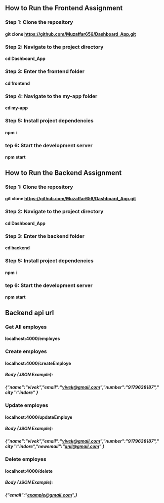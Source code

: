 ## How to Run the Frontend Assignment
### Step 1: Clone the repository
#### git clone https://github.com/Muzaffar656/Dashboard_App.git
### Step 2: Navigate to the project directory
#### cd Dashboard_App
### Step 3: Enter the frontend folder
#### cd frontend
### Step 4: Navigate to the my-app folder
#### cd my-app 
### Step 5: Install project dependencies
#### npm i
### tep 6: Start the development server
#### npm start


## How to Run the Backend Assignment
### Step 1: Clone the repository
#### git clone https://github.com/Muzaffar656/Dashboard_App.git
### Step 2: Navigate to the project directory
#### cd Dashboard_App
### Step 3: Enter the backend folder
#### cd backend
### Step 5: Install project dependencies
#### npm i
### tep 6: Start the development server
#### npm start

## Backend api url
### Get All employes 
#### localhost:4000/employes
### Create employes
#### localhost:4000/createEmploye
##### Body (JSON Example):
##### {"name":"vivek","email":"vivek@gmail.com","number":"9179638187","city":"indore" }
### Update employes
#### localhost:4000/updateEmploye
##### Body (JSON Example):
##### {"name":"vivek","email":"vivek@gmail.com","number":"9179638187","city":"indore","newemail":"anil@gmail.com" }
### Delete employes
#### localhost:4000/delete
##### Body (JSON Example):
##### {"email":"example@gmail.com",}
